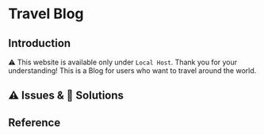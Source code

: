 # Travel Blog


## Introduction
⚠️ This website is available only under `Local Host`. Thank you for your understanding!
This is a Blog for users who want to travel around the world.

## ⚠️ Issues & 🔑 Solutions


## Reference